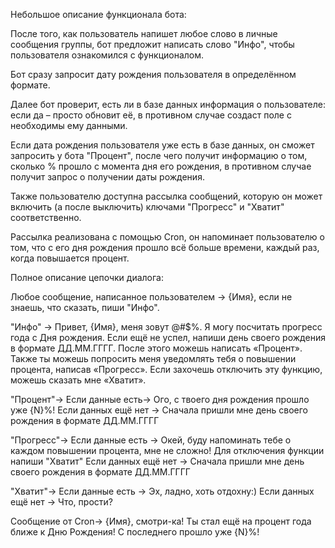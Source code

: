Небольшое описание функционала бота:

После того, как пользователь напишет любое слово в личные сообщения группы, бот предложит написать слово "Инфо", чтобы пользователя ознакомился с функционалом.

Бот сразу запросит дату рождения пользователя в определённом формате.

Далее бот проверит, есть ли в базе данных информация о пользователе: если да – просто обновит её, в противном случае создаст поле с необходимы ему данными.

Если дата рождения пользователя уже есть в базе данных, он сможет запросить у бота "Процент", после чего получит информацию о том, сколько % прошло с момента дня его рождения, в противном случае получит запрос о получении даты рождения.

Также пользователю доступна рассылка сообщений, которую он может включить (а после выключить) ключами "Прогресс" и "Хватит" соответственно.

Рассылка реализована с помощью Cron, он напоминает пользователю о том, что с его дня рождения прошло всё больше времени, каждый раз, когда повышается процент.

Полное описание цепочки диалога:

Любое сообщение, написанное пользователем ->
{Имя}, если не знаешь, что сказать, пиши "Инфо".

"Инфо" ->
Привет, {Имя}, меня зовут @#$%. Я могу посчитать прогресс года с Дня рождения.
Если ещё не успел, напиши день своего рождения в формате ДД.ММ.ГГГГ.
После этого можешь написать «Процент».
Также ты можешь попросить меня уведомлять тебя о повышении процента, написав «Прогресс».
Если захочешь отключить эту функцию, можешь сказать мне «Хватит».

"Процент"->
Если данные есть-> Ого, с твоего дня рождения прошло уже {N}%!
Если данных ещё нет -> Сначала пришли мне день своего рождения в формате ДД.ММ.ГГГГ

"Прогресс"->
Если данные есть -> Окей, буду напоминать тебе о каждом повышении процента, мне не сложно! Для отключения функции напиши "Хватит"
Если данных ещё нет -> Сначала пришли мне день своего рождения в формате ДД.ММ.ГГГГ

"Хватит"->
Если данные есть -> Эх, ладно, хоть отдохну:)
Если данных ещё нет -> Что, прости?

Сообщение от Cron->
{Имя}, смотри-ка! Ты стал ещё на процент года ближе к Дню Рождения!
С последнего прошло уже {N}%!
